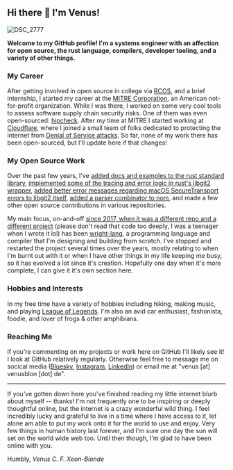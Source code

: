 ## Hi there 👋 I'm Venus!

![DSC_2777](https://github.com/user-attachments/assets/f4e56452-36e8-4ea6-91b8-3bb2251a53ff)

**Welcome to my GitHub profile! I'm a systems engineer with an affection for open source, the rust language, compilers, developer tooling, and a variety of other things.**

### My Career
After getting involved in open source in college via [RCOS](https://new.rcos.io/), and a brief internship, I started my career at the [MITRE Corporation](https://en.wikipedia.org/wiki/Mitre_Corporation), an American not-for-profit organization. 
While I was there, I worked on some very cool tools to assess software supply chain security risks. One of them was even open-sourced: [hipcheck](https://github.com/mitre/hipcheck).
After my time at MITRE I started working at [Cloudflare](https://en.wikipedia.org/wiki/Cloudflare), where I joined a small team of folks dedicated to protecting the internet from [Denial of Service attacks](https://en.wikipedia.org/wiki/Denial-of-service_attack).
So far, none of my work there has been open-sourced, but I'll update here if that changes!

### My Open Source Work
Over the past few years, I've [added docs and examples to the rust standard library](https://github.com/rust-lang/rust/commits?author=vcfxb&since=2020-02-01&until=2025-02-06),
[implemented some of the tracing and error logic in rust's libgit2 wrapper](https://github.com/rust-lang/git2-rs/commits?author=vcfxb&since=2015-02-01&until=2025-02-06),
[added better error messages regarding macOS SecureTransport errors to libgit2 itself](https://github.com/libgit2/libgit2/commits?author=vcfxb&since=2015-02-01&until=2025-02-06),
[added a parser combinator to nom](https://github.com/rust-bakery/nom/commits?author=vcfxb&since=2015-02-01&until=2025-02-06),
and made a few other open source contributions in various repositories.

My main focus, on-and-off [since 2017, when it was a different repo and a different project](https://github.com/vcfxb/BlackRose/commit/bc59389093ba7bf00968fa0d917ae0bb49aa024d) (please don't read that code too deeply, I was a teenager when I wrote it lol)
has been [wright-lang](https://github.com/vcfxb/wright-lang), a programming language and compiler that I'm designing and building from scratch. I've stopped and restarted the project several times over the years, mostly 
relating to when I'm burnt out with it or when I have other things in my life keeping me busy, so it has evolved a lot since it's creation. Hopefully one day when it's more complete, I can give it it's own section here.

### Hobbies and Interests
In my free time have a variety of hobbies including hiking, making music, and playing [League of Legends](https://en.wikipedia.org/wiki/League_of_Legends). I'm also an avid car enthusiast, fashonista, foodie, and lover of frogs & other 
amphibians.

### Reaching Me
If you're commenting on my projects or work here on GitHub I'll likely see it! I look at GitHub relatively regularly.
Otherwise feel free to message me on socical media ([Bluesky](https://bsky.app/profile/venusblon.de), [Instagram](https://www.instagram.com/venus_xeon/), [LinkedIn](https://www.linkedin.com/in/venus-xeon-blonde-72b198173/)) 
or email me at "venus [at] venusblon [dot] de".

---

If you've gotten down here you've finished reading my little internet blurb about myself -- thanks! I'm not frequently one to be inspiring or deeply thoughtful online, but the internet is a crazy wonderful wild thing. I
feel incredibly lucky and grateful to live in a time where I have access to it, let alone am able to put my work onto it for the world to use and enjoy. Very few things in human history last forever, and I'm sure one
day the sun will set on the world wide web too. Until then though, I'm glad to have been online with you.

Humbly,
_Venus C. F. Xeon-Blonde_

<!--
**vcfxb/vcfxb** is a ✨ _special_ ✨ repository because its `README.md` (this file) appears on your GitHub profile.

Here are some ideas to get you started:

- 🔭 I’m currently working on ...
- 🌱 I’m currently learning ...
- 👯 I’m looking to collaborate on ...
- 🤔 I’m looking for help with ...
- 💬 Ask me about ...
- 📫 How to reach me: ...
- 😄 Pronouns: ...
- ⚡ Fun fact: ...
-->
